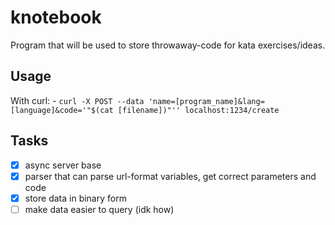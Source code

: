 # knotebook

Program that will be used to store throwaway-code for kata exercises/ideas.

## Usage

With curl:
	- `curl -X POST --data 'name=[program_name]&lang=[language]&code='"$(cat [filename])"'' localhost:1234/create`

## Tasks
- [x] async server base
- [x] parser that can parse url-format variables, get correct parameters and code
- [x] store data in binary form
- [ ] make data easier to query (idk how)
